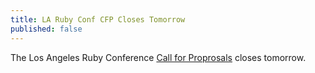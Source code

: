```yaml
---
title: LA Ruby Conf CFP Closes Tomorrow
published: false
---
```


The Los Angeles Ruby Conference [Call for Proprosals][cfp] closes tomorrow.

[cfp]: http://larubyconf.com/proposals
